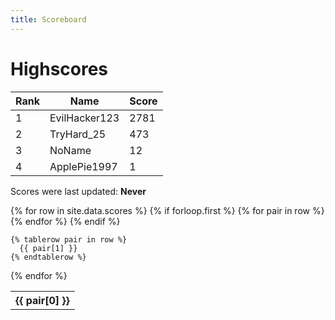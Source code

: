 ```yaml
---
title: Scoreboard
---
```


# Highscores

| Rank | Name          | Score |
|------|---------------|-------|
| 1    | EvilHacker123 | 2781  |
| 2    | TryHard_25    | 473   |
| 3    | NoName        | 12    |
| 4    | ApplePie1997  | 1     |

Scores were last updated: **Never**



<table>
  {% for row in site.data.scores %}
    {% if forloop.first %}
    <tr>
      {% for pair in row %}
        <th>{{ pair[0] }}</th>
      {% endfor %}
    </tr>
    {% endif %}

    {% tablerow pair in row %}
      {{ pair[1] }}
    {% endtablerow %}
  {% endfor %}
</table>

